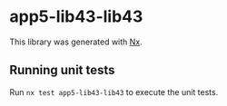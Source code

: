 # app5-lib43-lib43

This library was generated with [Nx](https://nx.dev).

## Running unit tests

Run `nx test app5-lib43-lib43` to execute the unit tests.
